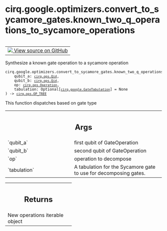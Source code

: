 <div itemscope itemtype="http://developers.google.com/ReferenceObject">
<meta itemprop="name" content="cirq.google.optimizers.convert_to_sycamore_gates.known_two_q_operations_to_sycamore_operations" />
<meta itemprop="path" content="Stable" />
</div>

# cirq.google.optimizers.convert_to_sycamore_gates.known_two_q_operations_to_sycamore_operations

<!-- Insert buttons and diff -->

<table class="tfo-notebook-buttons tfo-api" align="left">

<td>
  <a target="_blank" href="https://github.com/quantumlib/cirq/tree/master/cirq/google/optimizers/convert_to_sycamore_gates.py">
    <img src="https://www.tensorflow.org/images/GitHub-Mark-32px.png" />
    View source on GitHub
  </a>
</td>
</table>



Synthesize a known gate operation to a sycamore operation

<pre class="devsite-click-to-copy prettyprint lang-py tfo-signature-link">
<code>cirq.google.optimizers.convert_to_sycamore_gates.known_two_q_operations_to_sycamore_operations(
    qubit_a: <a href="../../../../cirq/ops/Qid.md"><code>cirq.ops.Qid</code></a>,
    qubit_b: <a href="../../../../cirq/ops/Qid.md"><code>cirq.ops.Qid</code></a>,
    op: <a href="../../../../cirq/ops/Operation.md"><code>cirq.ops.Operation</code></a>,
    tabulation: Optional[<a href="../../../../cirq/google/GateTabulation.md"><code>cirq.google.GateTabulation</code></a>] = None
) -> <a href="../../../../cirq/ops/OP_TREE.md"><code>cirq.ops.OP_TREE</code></a>
</code></pre>



<!-- Placeholder for "Used in" -->

This function dispatches based on gate type

<!-- Tabular view -->
 <table class="responsive fixed orange">
<colgroup><col width="214px"><col></colgroup>
<tr><th colspan="2"><h2 class="add-link">Args</h2></th></tr>

<tr>
<td>
`qubit_a`
</td>
<td>
first qubit of GateOperation
</td>
</tr><tr>
<td>
`qubit_b`
</td>
<td>
second qubit of GateOperation
</td>
</tr><tr>
<td>
`op`
</td>
<td>
operation to decompose
</td>
</tr><tr>
<td>
`tabulation`
</td>
<td>
A tabulation for the Sycamore gate to use for
decomposing gates.
</td>
</tr>
</table>



<!-- Tabular view -->
 <table class="responsive fixed orange">
<colgroup><col width="214px"><col></colgroup>
<tr><th colspan="2"><h2 class="add-link">Returns</h2></th></tr>
<tr class="alt">
<td colspan="2">
New operations iterable object
</td>
</tr>

</table>

